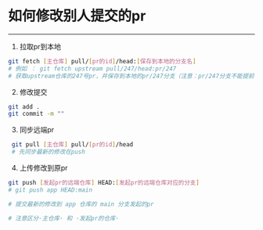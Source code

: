 # 如何修改别人提交的pr
---

1. 拉取pr到本地

```bash
git fetch [主仓库] pull/[pr的id]/head:[保存到本地的分支名]
# 例如 ： git fetch upstream pull/247/head:pr/247
# 获取upstream仓库的247号pr，并保存到本地的pr/247分支（注意：pr/247分支不能提前被占用）
```

2. 修改提交
```bash
git add .
git commit -m ""
```

3. 同步远端pr
```bash 
 git pull [主仓库] pull/[pr的id]/head
 # 先同步最新的修改在push
```

4. 上传修改到原pr
```bash
git push [发起pr的远端仓库] HEAD:[发起pr的远端仓库对应的分支]
# git push app HEAD:main

# 提交最新的修改到 app 仓库的 main 分支发起的pr

# 注意区分·主仓库· 和 ·发起pr的仓库·
```

